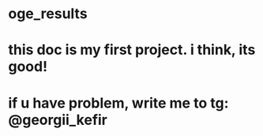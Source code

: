 # oge_results
# this doc is my first project. i think, its good!
# if u have problem, write me to tg: @georgii_kefir

